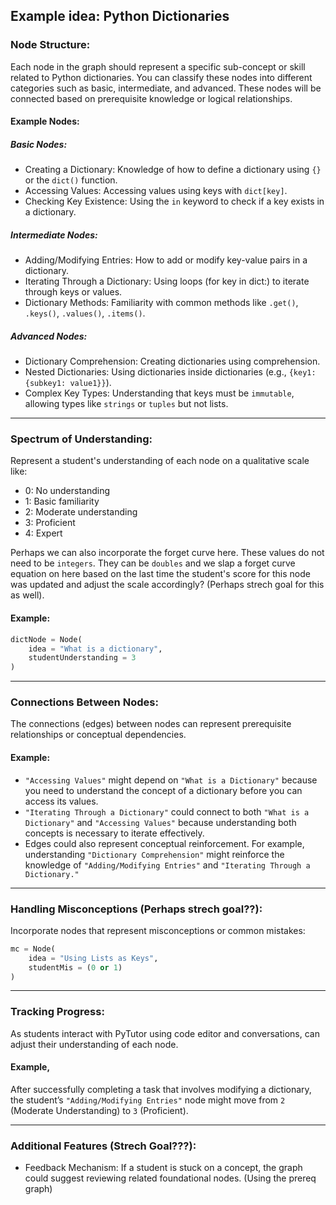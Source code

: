 ## Example idea: Python Dictionaries

### Node Structure:

Each node in the graph should represent a specific sub-concept or skill related to Python dictionaries. You can classify these nodes into different categories such as basic, intermediate, and advanced. These nodes will be connected based on prerequisite knowledge or logical relationships.

#### Example Nodes:

##### Basic Nodes:

- Creating a Dictionary: Knowledge of how to define a dictionary using `{}` or the `dict()` function.
- Accessing Values: Accessing values using keys with `dict[key]`.
- Checking Key Existence: Using the `in` keyword to check if a key exists in a dictionary.

##### Intermediate Nodes:

- Adding/Modifying Entries: How to add or modify key-value pairs in a dictionary.
- Iterating Through a Dictionary: Using loops (for key in dict:) to iterate through keys or values.
- Dictionary Methods: Familiarity with common methods like `.get()`, `.keys()`, `.values()`, `.items()`.

##### Advanced Nodes:

- Dictionary Comprehension: Creating dictionaries using comprehension.
- Nested Dictionaries: Using dictionaries inside dictionaries (e.g., `{key1: {subkey1: value1}}`).
- Complex Key Types: Understanding that keys must be `immutable`, allowing types like `strings` or `tuples` but not lists.

---

### Spectrum of Understanding:

Represent a student's understanding of each node on a qualitative scale like:

- 0: No understanding
- 1: Basic familiarity
- 2: Moderate understanding
- 3: Proficient
- 4: Expert

Perhaps we can also incorporate the forget curve here. These values do not need to be `integers`. They can be `doubles` and we slap a forget curve equation on here based on the last time the student's score for this node was updated and adjust the scale accordingly? (Perhaps strech goal for this as well).

#### Example:

```py
dictNode = Node(
    idea = "What is a dictionary",
    studentUnderstanding = 3
)
```

---

### Connections Between Nodes:

The connections (edges) between nodes can represent prerequisite relationships or conceptual dependencies. 

#### Example:

- `"Accessing Values"` might depend on `"What is a Dictionary"` because you need to understand the concept of a dictionary before you can access its values.
- `"Iterating Through a Dictionary"` could connect to both `"What is a Dictionary"` and `"Accessing Values"` because understanding both concepts is necessary to iterate effectively.
- Edges could also represent conceptual reinforcement. For example, understanding `"Dictionary Comprehension"` might reinforce the knowledge of `"Adding/Modifying Entries"` and `"Iterating Through a Dictionary."`

---

### Handling Misconceptions (Perhaps strech goal??):

Incorporate nodes that represent misconceptions or common mistakes:

```py
mc = Node(
    idea = "Using Lists as Keys",
    studentMis = (0 or 1)
)

```
---

### Tracking Progress:

As students interact with PyTutor using code editor and conversations, can adjust their understanding of each node.

#### Example, 

After successfully completing a task that involves modifying a dictionary, the student’s `"Adding/Modifying Entries"` node might move from `2` (Moderate Understanding) to `3` (Proficient).

---

### Additional Features (Strech Goal???):
- Feedback Mechanism: If a student is stuck on a concept, the graph could suggest reviewing related foundational nodes. (Using the prereq graph)